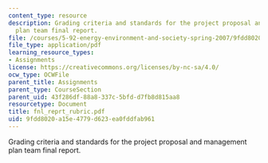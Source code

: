 ```yaml
---
content_type: resource
description: Grading criteria and standards for the project proposal and management
  plan team final report.
file: /courses/5-92-energy-environment-and-society-spring-2007/9fdd8020a15e4779d623ea0fddfab961_fnl_reprt_rubric.pdf
file_type: application/pdf
learning_resource_types:
- Assignments
license: https://creativecommons.org/licenses/by-nc-sa/4.0/
ocw_type: OCWFile
parent_title: Assignments
parent_type: CourseSection
parent_uid: 43f286df-88a8-337c-5bfd-d7fb8d815aa8
resourcetype: Document
title: fnl_reprt_rubric.pdf
uid: 9fdd8020-a15e-4779-d623-ea0fddfab961
---
```

Grading criteria and standards for the project proposal and management plan team final report.